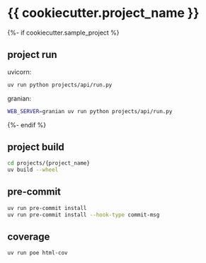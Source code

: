 # {{ cookiecutter.project_name }}

{%- if cookiecutter.sample_project %}
## project run

uvicorn:
```bash
uv run python projects/api/run.py
```
granian:
```bash
WEB_SERVER=granian uv run python projects/api/run.py
```
{%- endif %}

## project build

```bash
cd projects/{project_name}
uv build --wheel
```

## pre-commit

```bash
uv run pre-commit install
uv run pre-commit install --hook-type commit-msg
```

## coverage

```bash
uv run poe html-cov
```
